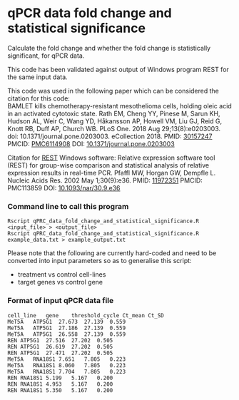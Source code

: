 qPCR data fold change and statistical significance
==================================================

Calculate the fold change and whether the fold change is statistically significant, for qPCR data.  

This code has been validated against output of Windows program REST for the same input data.  

This code was used in the following paper which can be considered the citation for this code:  
BAMLET kills chemotherapy-resistant mesothelioma cells, holding oleic acid in an activated cytotoxic state.
Rath EM, Cheng YY, Pinese M, Sarun KH, Hudson AL, Weir C, Wang YD, Håkansson AP, Howell VM, Liu GJ, Reid G, Knott RB, Duff AP, Church WB.
PLoS One. 2018 Aug 29;13(8):e0203003. doi: 10.1371/journal.pone.0203003. eCollection 2018.
PMID: [30157247](https://www.ncbi.nlm.nih.gov/pubmed/?term=30157247) PMCID: [PMC6114908](https://www.ncbi.nlm.nih.gov/pmc/articles/PMC6114908/) DOI: [10.1371/journal.pone.0203003](https://journals.plos.org/plosone/article?id=10.1371/journal.pone.0203003)

Citation for [REST](https://www.gene-quantification.de/rest-2009.html) Windows software:
Relative expression software tool (REST) for group-wise comparison and statistical analysis of relative expression results in real-time PCR.
Pfaffl MW, Horgan GW, Dempfle L.
Nucleic Acids Res. 2002 May 1;30(9):e36.
PMID: [11972351](https://www.ncbi.nlm.nih.gov/pubmed/?term=11972351) PMCID: PMC113859 DOI: [10.1093/nar/30.9.e36](https://academic.oup.com/nar/article/30/9/e36/1089004)

### Command line to call this program

```
Rscript qPRC_data_fold_change_and_statistical_significance.R <input_file> > <output_file>
Rscript qPRC_data_fold_change_and_statistical_significance.R example_data.txt > example_output.txt
```

Please note that the following are currently hard-coded and need to be converted into input parameters so as to generalise this script:
* treatment vs control cell-lines
* target genes vs control gene

### Format of input qPCR data file

```
cell_line	gene	threshold_cycle	Ct_mean	Ct_SD
MeT5A	ATP5G1	27.673	27.139	0.559
MeT5A	ATP5G1	27.186	27.139	0.559
MeT5A	ATP5G1	26.558	27.139	0.559
REN	ATP5G1	27.516	27.202	0.505
REN	ATP5G1	26.619	27.202	0.505
REN	ATP5G1	27.471	27.202	0.505
MeT5A	RNA18S1	7.651	7.805	0.223
MeT5A	RNA18S1	8.060	7.805	0.223
MeT5A	RNA18S1	7.704	7.805	0.223
REN	RNA18S1	5.199	5.167	0.200
REN	RNA18S1	4.953	5.167	0.200
REN	RNA18S1	5.350	5.167	0.200
```

